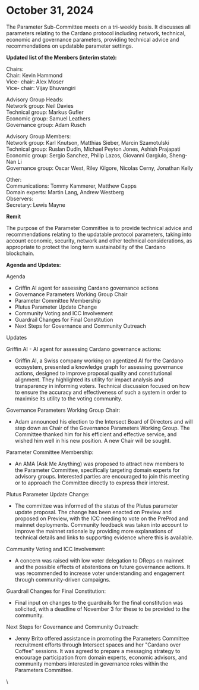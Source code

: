 # October 31, 2024

The Parameter Sub-Committee meets on a tri-weekly basis. It discusses all parameters relating to the Cardano protocol including network, technical, economic and governance parameters, providing technical advice and recommendations on updatable parameter settings.

**Updated list of the Members (interim state):**

Chairs:\
Chair: Kevin Hammond\
Vice- chair: Alex Moser\
Vice- chair: Vijay Bhuvangiri

Advisory Group Heads:\
Network group: Neil Davies\
Technical group: Markus Gufler\
Economic group: Samuel Leathers\
Governance group: Adam Rusch

Advisory Group Members:\
Network group: Karl Knutson, Matthias Sieber, Marcin Szamotulski\
Technical group: Ruslan Dudin, Michael Peyton Jones, Ashish Prajapati\
Economic group: Sergio Sanchez, Philip Lazos, Giovanni Gargiulo, Sheng-Nan Li\
Governance group: Oscar West, Riley Kilgore, Nicolas Cerny, Jonathan Kelly

Other:\
Communications: Tommy Kammerer, Matthew Capps\
Domain experts: Martin Lang, Andrew Westberg\
Observers: \
Secretary: Lewis Mayne

**Remit**

The purpose of the Parameter Committee is to provide technical advice and recommendations relating to the updatable protocol parameters, taking into account economic, security, network and other technical considerations, as appropriate to protect the long term sustainability of the Cardano blockchain.

**Agenda and Updates:**

Agenda

* Griffin AI agent for assessing Cardano governance actions
* Governance Parameters Working Group Chair
* Parameter Committee Membership
* Plutus Parameter Update Change
* Community Voting and ICC Involvement
* Guardrail Changes for Final Constitution
* Next Steps for Governance and Community Outreach

Updates

Griffin AI - AI agent for assessing Cardano governance actions:

* Griffin AI, a Swiss company working on agentized AI for the Cardano ecosystem, presented a knowledge graph for assessing governance actions, designed to improve proposal quality and constitutional alignment.  They highlighted its utility for impact analysis and transparency in informing voters.  Technical discussion focused on how to ensure the accuracy and effectiveness of such a system in order to maximise its utility to the voting community.

Governance Parameters Working Group Chair:

* Adam announced his election to the Intersect Board of Directors and will step down as Chair of the Governance Parameters Working Group.  The Committee thanked him for his efficient and effective service, and wished him well in his new position. A new Chair will be sought.&#x20;

Parameter Committee Membership:

* An AMA (Ask Me Anything) was proposed to attract new members to the Parameter Committee, specifically targeting domain experts for advisory groups.  Interested parties are encouraged to join this meeting or to approach the Committee directly to express their interest.

Plutus Parameter Update Change:

* The committee was informed of the status of the Plutus parameter update proposal. The change has been enacted on Preview and proposed on Preview, with the ICC needing to vote on the PreProd and mainnet deployments. Community feedback was taken into account to improve the mainnet rationale by providing more explanations of technical details and links to supporting evidence where this is available.

Community Voting and ICC Involvement:

* A concern was raised with low voter delegation to DReps on mainnet and the possible effects of abstentions on future governance actions. It was recommended to increase voter understanding and engagement through community-driven campaigns.

Guardrail Changes for Final Constitution:

* Final input on changes to the guardrails for the final constitution was solicited, with a deadline of November 3 for these to be provided to the community.

Next Steps for Governance and Community Outreach:

* Jenny Brito offered assistance in promoting the Parameters Committee recruitment efforts through Intersect spaces and her "Cardano over Coffee" sessions. It was agreed to prepare a messaging strategy to encourage participation from domain experts, economic advisors, and community members interested in governance roles within the Parameters Committee.

\


